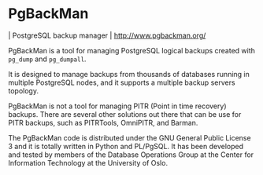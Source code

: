 PgBackMan
=========

| PostgreSQL backup manager
| http://www.pgbackman.org/

PgBackMan is a tool for managing PostgreSQL logical backups created
with ``pg_dump`` and ``pg_dumpall``.

It is designed to manage backups from thousands of databases running
in multiple PostgreSQL nodes, and it supports a multiple backup
servers topology.

PgBackMan is not a tool for managing PITR (Point in time recovery)
backups. There are several other solutions out there that can be use
for PITR backups, such as PITRTools, OmniPITR, and Barman. 

The PgBackMan code is distributed under the GNU General Public License
3 and it is totally written in Python and PL/PgSQL. It has been
developed and tested by members of the Database Operations Group at
the Center for Information Technology at the University of Oslo.